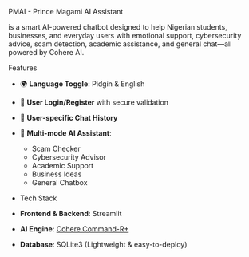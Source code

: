  PMAI - Prince Magami AI Assistant

 is a smart AI-powered chatbot designed to help Nigerian students, businesses, 
 and everyday users with emotional support, cybersecurity advice, scam detection, 
 academic assistance, and general chat—all powered by Cohere AI.

Features
- 🌍 **Language Toggle**: Pidgin & English
- 🔐 **User Login/Register** with secure validation
- 💾 **User-specific Chat History**
- 🧠 **Multi-mode AI Assistant**:
  - Scam Checker
  - Cybersecurity Advisor
  - Academic Support
  - Business Ideas
  - General Chatbox

  
- Tech Stack

- **Frontend & Backend**: Streamlit
- **AI Engine**: [Cohere Command-R+](https://cohere.com/)
- **Database**: SQLite3 (Lightweight & easy-to-deploy)




